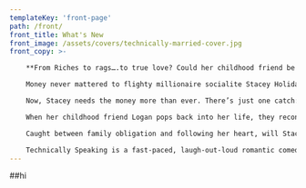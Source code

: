 ```yaml
---
templateKey: 'front-page'
path: /front/
front_title: What's New
front_image: /assets/covers/technically-married-cover.jpg
front_copy: >-

    **From Riches to rags….to true love? Could her childhood friend be the key to getting her fortune back?**

    Money never mattered to flighty millionaire socialite Stacey Holiday. She didn’t think much of her grandmother leaving her the entire Holiday fortune in her will—until her father was arrested and her assets frozen. 

    Now, Stacey needs the money more than ever. There’s just one catch: she must find a husband before she can get her hands on the money! 

    When her childhood friend Logan pops back into her life, they reconnect in more ways than one and Stacey thinks he just may be The One. But, her family has other plans for Stacey and the Holiday fortune she’s set to inherit. 

    Caught between family obligation and following her heart, will Stacey choose riches, rags or true love?

    Technically Speaking is a fast-paced, laugh-out-loud romantic comedy with more sweetness than you can handle. It is book two of N. Franko’s Romantic Comedy of Errors, but can be read alone and in any order. 
---
```


##hi